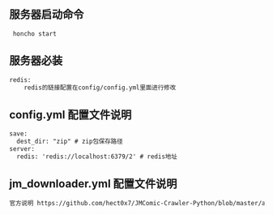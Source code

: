 ## 服务器启动命令
```angular2html
 honcho start
```
## 服务器必装

```html
redis:
    redis的链接配置在config/config.yml里面进行修改
```
## config.yml 配置文件说明
```html
save:
  dest_dir: "zip" # zip包保存路径
server:
  redis: 'redis://localhost:6379/2' # redis地址
```

## jm_downloader.yml  配置文件说明

```html
官方说明 https://github.com/hect0x7/JMComic-Crawler-Python/blob/master/assets/docs/sources/option_file_syntax.md
```